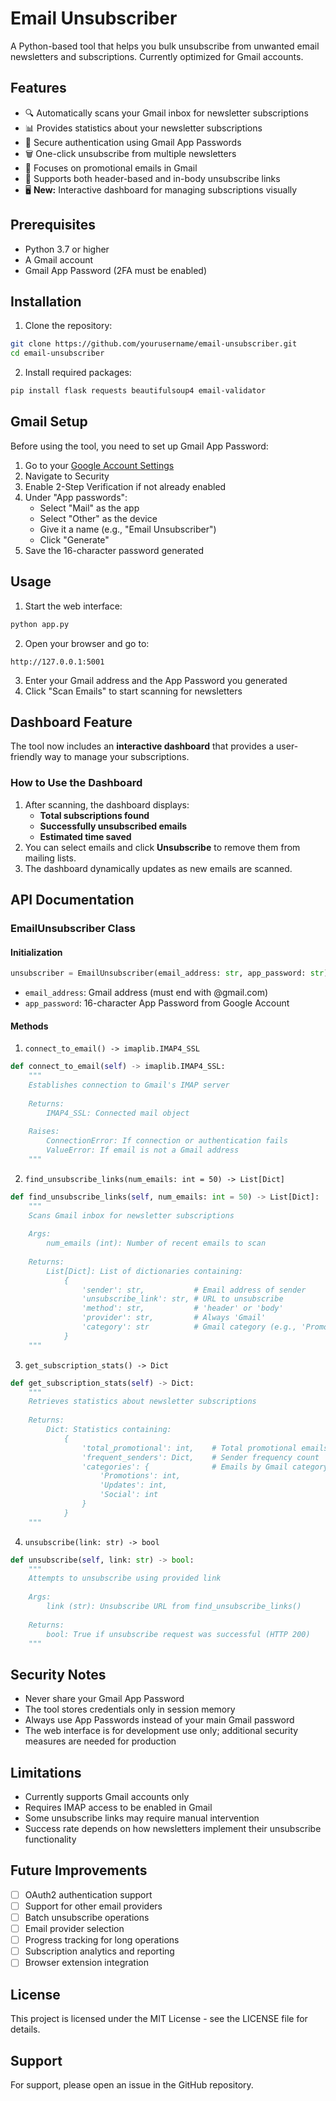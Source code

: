 # Email Unsubscriber

A Python-based tool that helps you bulk unsubscribe from unwanted email newsletters and subscriptions. Currently optimized for Gmail accounts.

## Features

- 🔍 Automatically scans your Gmail inbox for newsletter subscriptions
- 📊 Provides statistics about your newsletter subscriptions
- 🔐 Secure authentication using Gmail App Passwords
- 🗑️ One-click unsubscribe from multiple newsletters
- 📁 Focuses on promotional emails in Gmail
- 🔄 Supports both header-based and in-body unsubscribe links
- 🖥️ **New:** Interactive dashboard for managing subscriptions visually

## Prerequisites

- Python 3.7 or higher
- A Gmail account
- Gmail App Password (2FA must be enabled)

## Installation

1. Clone the repository:

```bash
git clone https://github.com/yourusername/email-unsubscriber.git
cd email-unsubscriber
```

2. Install required packages:

```bash
pip install flask requests beautifulsoup4 email-validator
```

## Gmail Setup

Before using the tool, you need to set up Gmail App Password:

1. Go to your [Google Account Settings](https://myaccount.google.com/)
2. Navigate to Security
3. Enable 2-Step Verification if not already enabled
4. Under "App passwords":
   - Select "Mail" as the app
   - Select "Other" as the device
   - Give it a name (e.g., "Email Unsubscriber")
   - Click "Generate"
5. Save the 16-character password generated

## Usage

1. Start the web interface:
```bash
python app.py
```

2. Open your browser and go to:
```
http://127.0.0.1:5001
```

3. Enter your Gmail address and the App Password you generated
4. Click "Scan Emails" to start scanning for newsletters

## **Dashboard Feature**

The tool now includes an **interactive dashboard** that provides a user-friendly way to manage your subscriptions.

### **How to Use the Dashboard**
1. After scanning, the dashboard displays:
   - **Total subscriptions found**
   - **Successfully unsubscribed emails**
   - **Estimated time saved**
2. You can select emails and click **Unsubscribe** to remove them from mailing lists.
3. The dashboard dynamically updates as new emails are scanned.

## API Documentation

### EmailUnsubscriber Class

#### Initialization
```python
unsubscriber = EmailUnsubscriber(email_address: str, app_password: str)
```
- `email_address`: Gmail address (must end with @gmail.com)
- `app_password`: 16-character App Password from Google Account

#### Methods

1. `connect_to_email() -> imaplib.IMAP4_SSL`
```python
def connect_to_email(self) -> imaplib.IMAP4_SSL:
    """
    Establishes connection to Gmail's IMAP server
    
    Returns:
        IMAP4_SSL: Connected mail object
    
    Raises:
        ConnectionError: If connection or authentication fails
        ValueError: If email is not a Gmail address
    """
```

2. `find_unsubscribe_links(num_emails: int = 50) -> List[Dict]`
```python
def find_unsubscribe_links(self, num_emails: int = 50) -> List[Dict]:
    """
    Scans Gmail inbox for newsletter subscriptions
    
    Args:
        num_emails (int): Number of recent emails to scan
    
    Returns:
        List[Dict]: List of dictionaries containing:
            {
                'sender': str,           # Email address of sender
                'unsubscribe_link': str, # URL to unsubscribe
                'method': str,           # 'header' or 'body'
                'provider': str,         # Always 'Gmail'
                'category': str          # Gmail category (e.g., 'Promotions')
            }
    """
```

3. `get_subscription_stats() -> Dict`
```python
def get_subscription_stats(self) -> Dict:
    """
    Retrieves statistics about newsletter subscriptions
    
    Returns:
        Dict: Statistics containing:
            {
                'total_promotional': int,    # Total promotional emails
                'frequent_senders': Dict,    # Sender frequency count
                'categories': {              # Emails by Gmail category
                    'Promotions': int,
                    'Updates': int,
                    'Social': int
                }
            }
    """
```

4. `unsubscribe(link: str) -> bool`
```python
def unsubscribe(self, link: str) -> bool:
    """
    Attempts to unsubscribe using provided link
    
    Args:
        link (str): Unsubscribe URL from find_unsubscribe_links()
    
    Returns:
        bool: True if unsubscribe request was successful (HTTP 200)
    """
```

## Security Notes

- Never share your Gmail App Password
- The tool stores credentials only in session memory
- Always use App Passwords instead of your main Gmail password
- The web interface is for development use only; additional security measures are needed for production

## Limitations

- Currently supports Gmail accounts only
- Requires IMAP access to be enabled in Gmail
- Some unsubscribe links may require manual intervention
- Success rate depends on how newsletters implement their unsubscribe functionality

## Future Improvements

- [ ] OAuth2 authentication support
- [ ] Support for other email providers
- [ ] Batch unsubscribe operations
- [ ] Email provider selection
- [ ] Progress tracking for long operations
- [ ] Subscription analytics and reporting
- [ ] Browser extension integration

## License

This project is licensed under the MIT License - see the LICENSE file for details.

## Support

For support, please open an issue in the GitHub repository.
